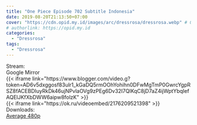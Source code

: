 ```yaml
---
title: "One Piece Episode 702 Subtitle Indonesia"
date: 2019-08-20T21:13:50+07:00
cover: "https://cdn.opid.my.id/images/arc/dressrosa/dressrosa.webp" # Optional, cover
# authorlink: https://opid.my.id
categories:
  - "Dressrosa"
tags:
  - "Dressrosa"
---
```

<div class="ui menu violet borderless inverted">
  <div class="header item active">
        Stream:
    </div>
  <a class="active item" data-tab="google">
    <i class="google drive icon"></i> Google
  </a>
  <a class="item nounderline" data-tab="mirror">
    <i class="odnoklassniki icon"></i> Mirror
  </a>
</div>
<div class="ui bottom attached tab segment active" style="border:0 !important;" data-tab="google">
{{< iframe link="https://www.blogger.com/video.g?token=AD6v5dxggosf83ulr1_kGaDQ5rmOOhYohihn0DFwMgTmP0GwrcYgpRSZ8fACEBDIuyRkDk46ujNPvlaOVg9zPEg6Dv32I7QlKqC8jD7aZ4ijWptYbqIefAQElJKfXbDWW6aipw8folzK" >}}
</div>
<div class="ui bottom attached tab segment" style="border:0 !important;" data-tab="mirror">
{{< iframe link="https://ok.ru/videoembed/2176209521398" >}}
</div>
<div class="ui menu violet borderless inverted">
  <div class="header item active">
        Downloads:
    </div>
  <a class="item nounderline" href="https://ouo.io/6x0oHT" target="_blank" rel="dofollow"><i class="google drive icon"></i>
    Average 480p</a>
</div>